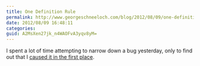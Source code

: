 ```yaml
---
title: One Definition Rule
permalink: http://www.georgeschneeloch.com/blog/2012/08/09/one-definition-rule
date: 2012/08/09 16:48:11
categories: 
guid: A2MsXen27jk_n4WAOFvA3yqv8yM=
---
```

I spent a lot of time attempting to narrow down a bug yesterday, only to find out that I [caused it in the first place](http://stackoverflow.com/questions/11871582/is-this-a-g-bug-libc-bug-or-am-i-crazy-or-maybe-all-three). 
